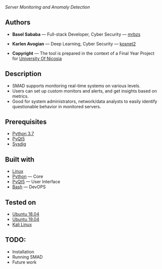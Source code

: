 *Server Monitoring and Anomaly Detection*

## Authors
* **Basel Sababa** — Full-stack Developer, Cyber Security — [mrbzs](https://github.com/mrbzs)
* **Karlen Avogian** — Deep Learning, Cyber Security — [kosnet2](https://github.com/kosnet2)

* **Copyright** — The tool is prepared in the context of a Final Year Project for [University Of Nicosia](https://www.unic.ac.cy/) 

## Description
* SMAD supports monitoring real-time systems on various levels.
* Users can set up custom monitors and alerts, and get insights based on metrics.
* Good for system administrators, network/data analysts to easily identify questionable behavior in monitored servers.

## Prerequisites
* [Python 3.7](https://www.python.org/)
* [PyQt5](https://pypi.org/project/PyQt5/)
* [Sysdig](https://github.com/draios/sysdig)

## Built with
* [Linux](https://www.linux.org/)
* [Python](https://www.python.org/) — Core
* [PyQt5](https://pypi.org/project/PyQt5/) — User Interface
* [Bash](https://www.gnu.org/software/bash/) — DevOPS

## Tested on
* [Ubuntu 18.04](http://releases.ubuntu.com/18.04/)
* [Ubuntu 19.04](http://releases.ubuntu.com/19.04/)
* [Kali Linux](https://www.kali.org/)

## TODO:
* Installation
* Running SMAD
* Future work
